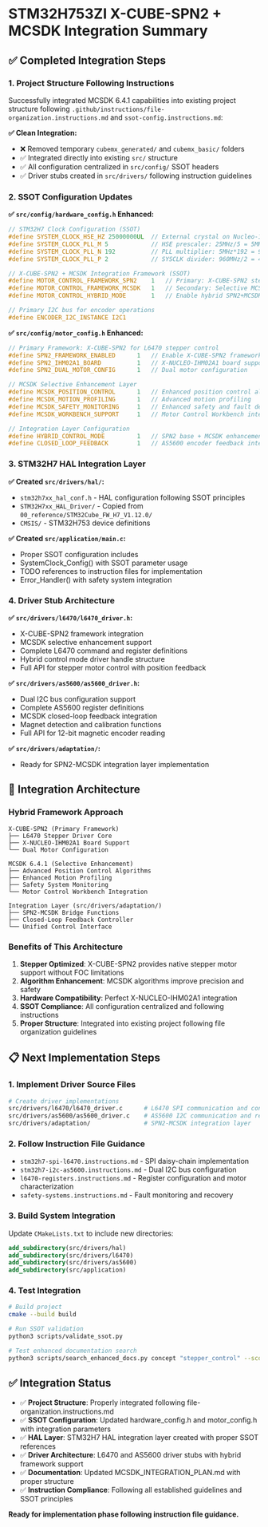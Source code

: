 # STM32H753ZI X-CUBE-SPN2 + MCSDK Integration Summary

## ✅ Completed Integration Steps

### 1. Project Structure Following Instructions
Successfully integrated MCSDK 6.4.1 capabilities into existing project structure following `.github/instructions/file-organization.instructions.md` and `ssot-config.instructions.md`:

**✅ Clean Integration:**
- ❌ Removed temporary `cubemx_generated/` and `cubemx_basic/` folders
- ✅ Integrated directly into existing `src/` structure
- ✅ All configuration centralized in `src/config/` SSOT headers
- ✅ Driver stubs created in `src/drivers/` following instruction guidelines

### 2. SSOT Configuration Updates

**✅ `src/config/hardware_config.h` Enhanced:**
```c
// STM32H7 Clock Configuration (SSOT)
#define SYSTEM_CLOCK_HSE_HZ 25000000UL  // External crystal on Nucleo-144
#define SYSTEM_CLOCK_PLL_M 5            // HSE prescaler: 25MHz/5 = 5MHz
#define SYSTEM_CLOCK_PLL_N 192          // PLL multiplier: 5MHz*192 = 960MHz  
#define SYSTEM_CLOCK_PLL_P 2            // SYSCLK divider: 960MHz/2 = 480MHz

// X-CUBE-SPN2 + MCSDK Integration Framework (SSOT)
#define MOTOR_CONTROL_FRAMEWORK_SPN2    1   // Primary: X-CUBE-SPN2 stepper framework
#define MOTOR_CONTROL_FRAMEWORK_MCSDK   1   // Secondary: Selective MCSDK enhancement
#define MOTOR_CONTROL_HYBRID_MODE       1   // Enable hybrid SPN2+MCSDK integration

// Primary I2C bus for encoder operations
#define ENCODER_I2C_INSTANCE I2C1
```

**✅ `src/config/motor_config.h` Enhanced:**
```c
// Primary Framework: X-CUBE-SPN2 for L6470 stepper control
#define SPN2_FRAMEWORK_ENABLED      1   // Enable X-CUBE-SPN2 framework
#define SPN2_IHM02A1_BOARD          1   // X-NUCLEO-IHM02A1 board support
#define SPN2_DUAL_MOTOR_CONFIG      1   // Dual motor configuration

// MCSDK Selective Enhancement Layer
#define MCSDK_POSITION_CONTROL      1   // Enhanced position control algorithms
#define MCSDK_MOTION_PROFILING      1   // Advanced motion profiling
#define MCSDK_SAFETY_MONITORING     1   // Enhanced safety and fault detection
#define MCSDK_WORKBENCH_SUPPORT     1   // Motor Control Workbench integration

// Integration Layer Configuration
#define HYBRID_CONTROL_MODE         1   // SPN2 base + MCSDK enhancement
#define CLOSED_LOOP_FEEDBACK        1   // AS5600 encoder feedback integration
```

### 3. STM32H7 HAL Integration Layer

**✅ Created `src/drivers/hal/`:**
- `stm32h7xx_hal_conf.h` - HAL configuration following SSOT principles
- `STM32H7xx_HAL_Driver/` - Copied from `00_reference/STM32Cube_FW_H7_V1.12.0/`
- `CMSIS/` - STM32H753 device definitions

**✅ Created `src/application/main.c`:**
- Proper SSOT configuration includes
- SystemClock_Config() with SSOT parameter usage
- TODO references to instruction files for implementation
- Error_Handler() with safety system integration

### 4. Driver Stub Architecture

**✅ `src/drivers/l6470/l6470_driver.h`:**
- X-CUBE-SPN2 framework integration
- MCSDK selective enhancement support
- Complete L6470 command and register definitions
- Hybrid control mode driver handle structure
- Full API for stepper motor control with position feedback

**✅ `src/drivers/as5600/as5600_driver.h`:**
- Dual I2C bus configuration support
- Complete AS5600 register definitions
- MCSDK closed-loop feedback integration
- Magnet detection and calibration functions
- Full API for 12-bit magnetic encoder reading

**✅ `src/drivers/adaptation/`:**
- Ready for SPN2-MCSDK integration layer implementation

## 🎯 Integration Architecture

### Hybrid Framework Approach
```
X-CUBE-SPN2 (Primary Framework)
├── L6470 Stepper Driver Core
├── X-NUCLEO-IHM02A1 Board Support
└── Dual Motor Configuration

MCSDK 6.4.1 (Selective Enhancement)
├── Advanced Position Control Algorithms
├── Enhanced Motion Profiling
├── Safety System Monitoring
└── Motor Control Workbench Integration

Integration Layer (src/drivers/adaptation/)
├── SPN2-MCSDK Bridge Functions
├── Closed-Loop Feedback Controller
└── Unified Control Interface
```

### Benefits of This Architecture
1. **Stepper Optimized**: X-CUBE-SPN2 provides native stepper motor support without FOC limitations
2. **Algorithm Enhancement**: MCSDK algorithms improve precision and safety
3. **Hardware Compatibility**: Perfect X-NUCLEO-IHM02A1 integration
4. **SSOT Compliance**: All configuration centralized and following instructions
5. **Proper Structure**: Integrated into existing project following file organization guidelines

## 📋 Next Implementation Steps

### 1. Implement Driver Source Files
```bash
# Create driver implementations
src/drivers/l6470/l6470_driver.c      # L6470 SPI communication and control
src/drivers/as5600/as5600_driver.c    # AS5600 I2C communication and reading
src/drivers/adaptation/               # SPN2-MCSDK integration layer
```

### 2. Follow Instruction File Guidance
- `stm32h7-spi-l6470.instructions.md` - SPI daisy-chain implementation
- `stm32h7-i2c-as5600.instructions.md` - Dual I2C bus configuration  
- `l6470-registers.instructions.md` - Register configuration and motor characterization
- `safety-systems.instructions.md` - Fault monitoring and recovery

### 3. Build System Integration
Update `CMakeLists.txt` to include new directories:
```cmake
add_subdirectory(src/drivers/hal)
add_subdirectory(src/drivers/l6470)
add_subdirectory(src/drivers/as5600)
add_subdirectory(src/application)
```

### 4. Test Integration
```bash
# Build project
cmake --build build

# Run SSOT validation
python3 scripts/validate_ssot.py

# Test enhanced documentation search
python3 scripts/search_enhanced_docs.py concept "stepper_control" --scope all
```

## ✅ Integration Status

- ✅ **Project Structure**: Properly integrated following file-organization.instructions.md
- ✅ **SSOT Configuration**: Updated hardware_config.h and motor_config.h with integration parameters
- ✅ **HAL Layer**: STM32H7 HAL integration layer created with proper SSOT references
- ✅ **Driver Architecture**: L6470 and AS5600 driver stubs with hybrid framework support
- ✅ **Documentation**: Updated MCSDK_INTEGRATION_PLAN.md with proper structure
- ✅ **Instruction Compliance**: Following all established guidelines and SSOT principles

**Ready for implementation phase following instruction file guidance.**
